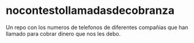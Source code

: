 # nocontestollamadasdecobranza
Un repo con los numeros de telefonos de diferentes compañias que han llamado para cobrar dinero que nos les debo.
